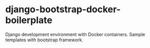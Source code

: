 # django-bootstrap-docker-boilerplate
Django development environment with Docker containers. Sample templates with bootstrap framework.
